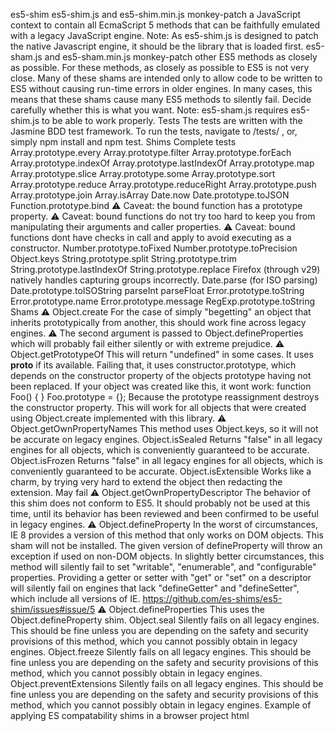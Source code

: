 es5-shim es5-shim.js and es5-shim.min.js monkey-patch a JavaScript context to contain all EcmaScript 5 methods that can be faithfully emulated with a legacy JavaScript engine. Note: As es5-shim.js is designed to patch the native Javascript engine, it should be the library that is loaded first. es5-sham.js and es5-sham.min.js monkey-patch other ES5 methods as closely as possible. For these methods, as closely as possible to ES5 is not very close. Many of these shams are intended only to allow code to be written to ES5 without causing run-time errors in older engines. In many cases, this means that these shams cause many ES5 methods to silently fail. Decide carefully whether this is what you want. Note: es5-sham.js requires es5-shim.js to be able to work properly. Tests The tests are written with the Jasmine BDD test framework. To run the tests, navigate to /tests/ , or, simply npm install and npm test. Shims Complete tests Array.prototype.every Array.prototype.filter Array.prototype.forEach Array.prototype.indexOf Array.prototype.lastIndexOf Array.prototype.map Array.prototype.slice Array.prototype.some Array.prototype.sort Array.prototype.reduce Array.prototype.reduceRight Array.prototype.push Array.prototype.join Array.isArray Date.now Date.prototype.toJSON Function.prototype.bind :warning: Caveat: the bound function has a prototype property. :warning: Caveat: bound functions do not try too hard to keep you from manipulating their arguments and caller properties. :warning: Caveat: bound functions dont have checks in call and apply to avoid executing as a constructor. Number.prototype.toFixed Number.prototype.toPrecision Object.keys String.prototype.split String.prototype.trim String.prototype.lastIndexOf String.prototype.replace Firefox (through v29) natively handles capturing groups incorrectly. Date.parse (for ISO parsing) Date.prototype.toISOString parseInt parseFloat Error.prototype.toString Error.prototype.name Error.prototype.message RegExp.prototype.toString Shams :warning: Object.create For the case of simply "begetting" an object that inherits prototypically from another, this should work fine across legacy engines. :warning: The second argument is passed to Object.defineProperties which will probably fail either silently or with extreme prejudice. :warning: Object.getPrototypeOf This will return "undefined" in some cases. It uses __proto__ if its available. Failing that, it uses constructor.prototype, which depends on the constructor property of the objects prototype having not been replaced. If your object was created like this, it wont work: function Foo() { } Foo.prototype = {}; Because the prototype reassignment destroys the constructor property. This will work for all objects that were created using Object.create implemented with this library. :warning: Object.getOwnPropertyNames This method uses Object.keys, so it will not be accurate on legacy engines. Object.isSealed Returns "false" in all legacy engines for all objects, which is conveniently guaranteed to be accurate. Object.isFrozen Returns "false" in all legacy engines for all objects, which is conveniently guaranteed to be accurate. Object.isExtensible Works like a charm, by trying very hard to extend the object then redacting the extension. May fail :warning: Object.getOwnPropertyDescriptor The behavior of this shim does not conform to ES5. It should probably not be used at this time, until its behavior has been reviewed and been confirmed to be useful in legacy engines. :warning: Object.defineProperty In the worst of circumstances, IE 8 provides a version of this method that only works on DOM objects. This sham will not be installed. The given version of defineProperty will throw an exception if used on non-DOM objects. In slightly better circumstances, this method will silently fail to set "writable", "enumerable", and "configurable" properties. Providing a getter or setter with "get" or "set" on a descriptor will silently fail on engines that lack "defineGetter" and "defineSetter", which include all versions of IE. https://github.com/es-shims/es5-shim/issues#issue/5 :warning: Object.defineProperties This uses the Object.defineProperty shim. Object.seal Silently fails on all legacy engines. This should be fine unless you are depending on the safety and security provisions of this method, which you cannot possibly obtain in legacy engines. Object.freeze Silently fails on all legacy engines. This should be fine unless you are depending on the safety and security provisions of this method, which you cannot possibly obtain in legacy engines. Object.preventExtensions Silently fails on all legacy engines. This should be fine unless you are depending on the safety and security provisions of this method, which you cannot possibly obtain in legacy engines. Example of applying ES compatability shims in a browser project html <script src="https://cdnjs.cloudflare.com/ajax/libs/es5-shim/4.5.7/es5-shim.min.js"></script> <script src="https://cdnjs.cloudflare.com/ajax/libs/es5-shim/4.5.7/es5-sham.min.js"></script> <script src="https://cdnjs.cloudflare.com/ajax/libs/json3/3.3.2/json3.min.js"></script> <script src="https://cdnjs.cloudflare.com/ajax/libs/es6-shim/0.34.2/es6-shim.min.js"></script> <script src="https://cdnjs.cloudflare.com/ajax/libs/es6-shim/0.34.2/es6-sham.min.js"></script> <script src="https://wzrd.in/standalone/es7-shim@latest"></script> <script src="other-libs.js"></script>